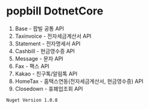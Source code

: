 # popbill DotnetCore

1. Base - 팝빌 공통 API
2. Taxinvoice - 전자세금계산서 API
3. Statement - 전자명세서 API
4. Cashbill - 현금영수증 API
5. Message - 문자 API
6. Fax - 팩스 API
7. Kakao - 친구톡/알림톡 API
8. HomeTax - 홈택스연동(전자세금계산서, 현금영수증) API
9. Closedown - 휴폐업조회 API

<pre><code>Nuget Version 1.0.8</code></pre>